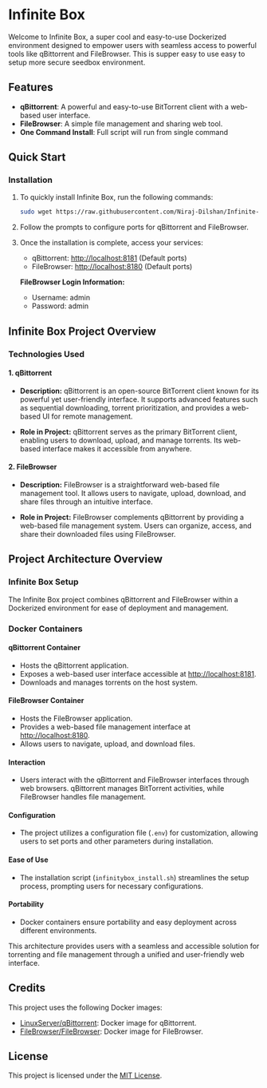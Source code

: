# Infinite Box

Welcome to Infinite Box, a super cool and easy-to-use Dockerized environment designed to empower users with seamless access to powerful tools like qBittorrent and FileBrowser. This is supper easy to use easy to setup more secure seedbox environment.

## Features

- **qBittorrent**: A powerful and easy-to-use BitTorrent client with a web-based user interface.
- **FileBrowser**: A simple file management and sharing web tool.
- **One Command Install**: Full script will run from single command

## Quick Start

### Installation

1. To quickly install Infinite Box, run the following commands:

    ```bash
    sudo wget https://raw.githubusercontent.com/Niraj-Dilshan/Infinite-box/main/infinitybox_install.sh && chmod +x infinitybox_install.sh && ./infinitybox_install.sh
    ```
2. Follow the prompts to configure ports for qBittorrent and FileBrowser.

3. Once the installation is complete, access your services:
    - qBittorrent: [http://localhost:8181](http://localhost:8181) (Default ports)
    - FileBrowser: [http://localhost:8180](http://localhost:8180) (Default ports)

    **FileBrowser Login Information:**
    - Username: admin
    - Password: admin

## Infinite Box Project Overview

### Technologies Used

#### 1. qBittorrent

- **Description:** qBittorrent is an open-source BitTorrent client known for its powerful yet user-friendly interface. It supports advanced features such as sequential downloading, torrent prioritization, and provides a web-based UI for remote management.

- **Role in Project:** qBittorrent serves as the primary BitTorrent client, enabling users to download, upload, and manage torrents. Its web-based interface makes it accessible from anywhere.

#### 2. FileBrowser

- **Description:** FileBrowser is a straightforward web-based file management tool. It allows users to navigate, upload, download, and share files through an intuitive interface.

- **Role in Project:** FileBrowser complements qBittorrent by providing a web-based file management system. Users can organize, access, and share their downloaded files using FileBrowser.

## Project Architecture Overview

### Infinite Box Setup

The Infinite Box project combines qBittorrent and FileBrowser within a Dockerized environment for ease of deployment and management.

### Docker Containers

#### qBittorrent Container

- Hosts the qBittorrent application.
- Exposes a web-based user interface accessible at [http://localhost:8181](http://localhost:8181).
- Downloads and manages torrents on the host system.

#### FileBrowser Container

- Hosts the FileBrowser application.
- Provides a web-based file management interface at [http://localhost:8180](http://localhost:8180).
- Allows users to navigate, upload, and download files.

#### Interaction

- Users interact with the qBittorrent and FileBrowser interfaces through web browsers. qBittorrent manages BitTorrent activities, while FileBrowser handles file management.

#### Configuration

- The project utilizes a configuration file (`.env`) for customization, allowing users to set ports and other parameters during installation.

#### Ease of Use

- The installation script (`infinitybox_install.sh`) streamlines the setup process, prompting users for necessary configurations.

#### Portability

- Docker containers ensure portability and easy deployment across different environments.

This architecture provides users with a seamless and accessible solution for torrenting and file management through a unified and user-friendly web interface.

## Credits

This project uses the following Docker images:

- [LinuxServer/qBittorrent](https://hub.docker.com/r/linuxserver/qbittorrent): Docker image for qBittorrent.
- [FileBrowser/FileBrowser](https://hub.docker.com/r/filebrowser/filebrowser): Docker image for FileBrowser.

## License

This project is licensed under the [MIT License](LICENSE).
